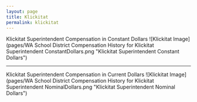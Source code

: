 ```yaml
---
layout: page
title: Klickitat
permalink: klickitat
---
```



Klickitat Superintendent Compensation in Constant Dollars
![Klickitat Image](pages/WA School District Compensation History for Klickitat Superintendent ConstantDollars.png "Klickitat Superintendent Constant Dollars")
___

Klickitat Superintendent Compensation in Current Dollars
![Klickitat Image](pages/WA School District Compensation History for Klickitat Superintendent NominalDollars.png "Klickitat Superintendent Nominal Dollars")